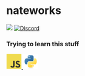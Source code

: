 # nateworks

![](https://komarev.com/ghpvc/?username=nateworks)
[![Discord](https://img.shields.io/badge/-nateworks%230001-5865f2?style=flat&logo=Discord&logoColor=white)](https://discord.com/users/325217286547963904 "View on Discord")

<h3 align="left">Trying to learn this stuff</h3>
</a> <a href="https://developer.mozilla.org/en-US/docs/Web/JavaScript" target="_blank" rel="noreferrer"> <img src="https://raw.githubusercontent.com/devicons/devicon/master/icons/javascript/javascript-original.svg" alt="javascript" width="40" height="40"/> </a> <a href="https://www.python.org" target="_blank" rel="noreferrer"> <img src="https://raw.githubusercontent.com/devicons/devicon/master/icons/python/python-original.svg" alt="python" width="40" height="40"/> </a> </p>
